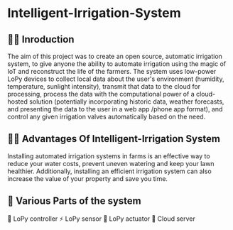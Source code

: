 # Intelligent-Irrigation-System

## 🙌🏻 Inroduction

The aim of this project was to create an open source, automatic irrigation system, to give anyone the ability to automate irrigation using the magic of IoT and reconstruct the life of the farmers.
The system uses low-power LoPy devices to collect local data about the user's environment (humidity, temperature, sunlight intensity), transmit that data to the cloud for processing, process the data with the computational power of a cloud-hosted solution (potentially incorporating historic data, weather forecasts, and presenting the data to the user in a web app /phone app format), and control any given irrigation valves automatically based on the need.

## 🙌🏻 Advantages Of Intelligent-Irrigation System

Installing automated irrigation systems in farms is an effective way to reduce your water costs, prevent uneven watering and keep your lawn healthier. Additionally, installing an efficient irrigation system can also increase the value of your property and save you time.

## 🎩 Various Parts of the system
 🧘 LoPy controller
 ⚡️ LoPy sensor
 📝 LoPy actuator 
 🔐 Cloud server
